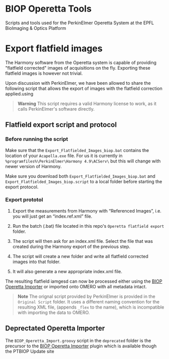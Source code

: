 # BIOP Operetta Tools
Scripts and tools used for the PerkinElmer Operetta System at the EPFL BioImaging & Optics Platform

# Export flatfield images

The Harmony software from the Operetta system is capable of providing "flatfield corrected" images of acquisitions on the fly. Exporting these flatfield images is however not trivial. 

Upon discussion with PerkinElmer, we have been allowed to share the following script that allows the export of images with the flatfield correction applied.using 



> **Warning**
> This script requires a valid Harmony license to work, as it calls PerkinElmer's software directly. 

## Flatfield export script and protocol

### Before running the script 

Make sure that the `Export_Flatfielded_Images_biop.bat` contains the location of your `Acapella.exe` file. For us it is currently in `%programfiles%\PerkinElmer\Harmony 4.9\ACServ\` but this will change with newer version of Harmony. 

Make sure you download both `Export_Flatfielded_Images_biop.bat` and `Export_Flatfielded_Images_biop.script` to a local folder before starting the export protocol. 

### Export prototol
1. Export the measurements from Harmony with “Referenced Images”, i.e. you will just get an “index.ref.xml” file.

2. Run the batch (.bat) file located in this repo's `Operetta flatfield export` folder.

3. The script will then ask for an index.xml file. Select the file that was created during the Harmony export of the previous step.

4. The script will create a new folder and write all flatfield corrected images into that folder.

5. It will also generate a new appropriate index.xml file.

The resulting flatfield iamgesd can now be processed either using the [BIOP Operetta Importer](https://github.com/BIOP/ijp-operetta-importer) or imported onto OMERO with all metadata intact. 

> **Note**
> The orignal script provided by PerkinElmer is provided in the `Original Script` folder. It uses a different naming convention for the resulting XML file, (appends `_flex` to the name), which is incompatible with importing the data to OMERO.

## Deprectated Operetta Importer

The `BIOP_Operetta_Import.groovy` script in the `deprecated` folder is the precursor to the [BIOP Operetta Importer](https://github.com/BIOP/ijp-operetta-importer) plugin which is available though the PTBIOP Update site